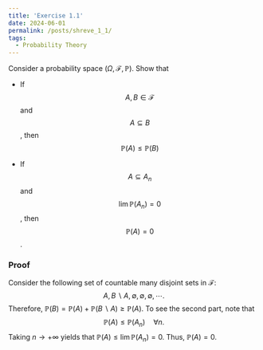 ```yaml
---
title: 'Exercise 1.1'
date: 2024-06-01
permalink: /posts/shreve_1_1/
tags:
  - Probability Theory
---
```


Consider a probability space $(\Omega,\mathcal{F},\mathbb{P})$. Show
that

-   If $$A,B \in \mathcal{F}$$ and $$A\subseteq B$$, then
    $$\mathbb{P}(A)\leq \mathbb{P}(B)$$

-   If $$A\subseteq A_n$$ and $$\lim \mathbb{P}(A_n)=0$$, then
    $$\mathbb{P}(A)=0$$.

### Proof 

Consider the following set of countable many disjoint sets in
$\mathcal{F}$:
$$A, B\backslash A, \emptyset, \emptyset, \emptyset,\cdots.$$ Therefore,
$\mathbb{P}(B) = \mathbb{P}(A)+\mathbb{P}(B\backslash A) \geq \mathbb{P}(A)$.
To see the second part, note that
$$\mathbb{P}(A) \leq \mathbb{P}(A_n) \quad \forall n.$$ Taking
$n\to +\infty$ yields that $\mathbb{P}(A) \leq  \lim \mathbb{P}(A_n)=0$.
Thus, $\mathbb{P}(A)=0$.
